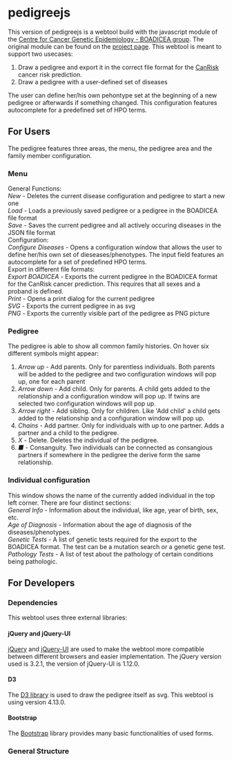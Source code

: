 
# pedigreejs

This version of pedigreejs is a webtool build with the javascript module of
the [Centre for Cancer Genetic Epidemiology - BOADICEA group](https://ccge.medschl.cam.ac.uk/boadicea/). The original module can be found on the [project page](https://ccge-boadicea.github.io/pedigreejs/).
This webtool is meant to support two usecases:

1. Draw a pedigree and export it in the correct file format for the [CanRisk](https://canrisk.org/) cancer risk prediction.
2. Draw a pedigree with a user-defined set of diseases

The user can define her/his own pehontype set at the beginning of a new pedigree or afterwards if something changed.
This configuration features autocomplete for a predefined set of HPO terms.

## For Users

The pedigree features three areas, the menu, the pedigree area and the family member configuration.

### Menu

General Functions:<br/>
*New* - Deletes the current disease configuration and pedigree to start a new one<br/>
*Load* - Loads a previously saved pedigree or a pedigree in the BOADICEA file format<br/>
*Save* - Saves the current pedigree and all actively occuring diseases in the JSON file format<br/>
Configuration:<br/>
*Configure Diseases* - Opens a configuration window that allows the user to define her/his own set of dieseases/phenotypes. The input field features an autocomplete for a set of predefined HPO terms.<br/>
Export in different file formats:<br/>
*Export BOADICEA* - Exports the current pedigree in the BOADICEA format for the CanRisk cancer prediction. This requires that all sexes and a proband is defined.<br/>
*Print* - Opens a print dialog for the current pedigree<br/>
*SVG* - Exports the current pedigree in as svg<br/>
*PNG* - Exports the currently visible part of the pedigree as PNG picture<br/>

### Pedigree

The pedigree is able to show all common family histories. On hover six different symbols might appear:

1. *Arrow up* - Add parents. Only for parentless individuals. Both parents will be added to the pedigree and two configuration windows will pop up, one for each parent
2. *Arrow down* - Add child. Only for parents. A child gets added to the relationship and a configuration window will pop up. If twins are selected two configuration windows will pop up.
3. *Arrow right* - Add sibling. Only for children. Like 'Add child' a child gets added to the relationship and a configuration window will pop up.
4. *Chains* - Add partner. Only for individuals with up to one partner. Adds a partner and a child to the pedigree.
5. *X* - Delete. Deletes the individual of the pedigree.
6. *■* - Consanguity. Two individuals can be connected as consangious partners if somewhere in the pedigree the derive form the same relationship.

### Individual configuration

This window shows the name of the currently added individual in the top left corner. There are four distinct sections:<br/>
*General Info* - Information about the individual, like age, year of birth, sex, etc.<br/>
*Age of Diagnosis* - Information about the age of diagnosis of the diseases/phenotypes.<br/>
*Genetic Tests* - A list of genetic tests required for the export to the BOADICEA format. The test can be a mutation search or a genetic gene test.<br/>
*Pathology Tests* - A list of test about the pathology of certain conditions being pathologic.<br/>


## For Developers

### Dependencies

This webtool uses three external libraries:

#### jQuery and jQuery-UI

[jQuery](https://jquery.com/) and [jQuery-UI](https://jqueryui.com/) are used to make the webtool more compatible
between different browsers and easier implementation. The jQuery version used is 3.2.1, the version of jQuery-UI is 1.12.0.

#### D3

The [D3 library](https://d3js.org/) is used to draw the pedigree itself as svg. This webtool is using version 4.13.0.

#### Bootstrap

The [Bootstrap](https://getbootstrap.com/) library provides many basic functionalities of used forms.

### General Structure
